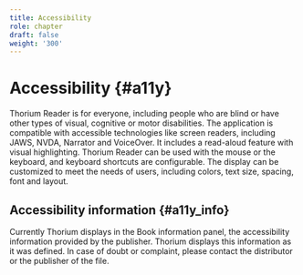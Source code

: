 ```yaml
---
title: Accessibility
role: chapter
draft: false
weight: '300'
---
```


# Accessibility {#a11y}

Thorium Reader is for everyone, including people who are blind or have
other types of visual, cognitive or motor disabilities. The application
is compatible with accessible technologies like screen readers,
including JAWS, NVDA, Narrator and VoiceOver. It includes a read-aloud
feature with visual highlighting. Thorium Reader can be used with the
mouse or the keyboard, and keyboard shortcuts are configurable. The
display can be customized to meet the needs of users, including colors,
text size, spacing, font and layout.


## Accessibility information {#a11y_info}

Currently Thorium displays in the Book information panel, the accessibility information provided by the publisher. Thorium displays this information as it was defined. In case of doubt or
complaint, please contact the distributor or the publisher of the file.
